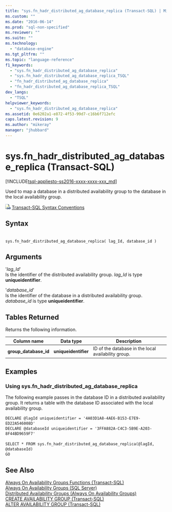```yaml
---
title: "sys.fn_hadr_distributed_ag_database_replica (Transact-SQL) | Microsoft Docs"
ms.custom: ""
ms.date: "2016-06-14"
ms.prod: "sql-non-specified"
ms.reviewer: ""
ms.suite: ""
ms.technology: 
  - "database-engine"
ms.tgt_pltfrm: ""
ms.topic: "language-reference"
f1_keywords: 
  - "sys.fn_hadr_distributed_ag_database_replica"
  - "sys.fn_hadr_distributed_ag_database_replica_TSQL"
  - "fn_hadr_distributed_ag_database_replica"
  - "fn_hadr_distributed_ag_database_replica_TSQL"
dev_langs: 
  - "TSQL"
helpviewer_keywords: 
  - "sys.fn_hadr_distributed_ag_database_replica"
ms.assetid: 0e6202a1-e872-4f53-99d7-c16b6f712efc
caps.latest.revision: 9
ms.author: "mikeray"
manager: "jhubbard"
---
```

# sys.fn_hadr_distributed_ag_database_replica (Transact-SQL)
[!INCLUDE[tsql-appliesto-ss2016-xxxx-xxxx-xxx_md](../../database-engine/includes/tsql-appliesto-ss2016-xxxx-xxxx-xxx-md.md)]

  Used to  map a database in a distributed availability group to the database in the local availability group.  
   
 ![Topic link icon](../../database-engine/configure/windows/media/topic-link.gif "Topic link icon") [Transact-SQL Syntax Conventions](../Topic/Transact-SQL%20Syntax%20Conventions%20\(Transact-SQL\).md)  
  
## Syntax  
  
```  
  
sys.fn_hadr_distributed_ag_database_replica( lag_Id, database_id )  
```  
  
## Arguments  
 '*lag_Id*'  
 Is the identifier of the distributed availability group. *lag_Id* is type **uniqueidentifier**.  
  
 '*database_id*'  
 Is the identifier of the database in a distributed availability group. *database_id* is type **uniqueidentifier**.  
  
## Tables Returned  
 Returns the following information.  
  
|Column name|Data type|Description|  
|-----------------|---------------|-----------------|  
|**group_database_id**|**uniqueidentifier**|ID of the database in the local availability group.|  
  
## Examples  
  
### Using sys.fn_hadr_distributed_ag_database_replica  
 The following example passes in the database ID in a distributed availability group. It returns a table with the database ID associated with the local availability group.  
  
```  
DECLARE @lagId uniqueidentifier = '4A03D1A8-4AE6-B153-E7E9-ED22A546008D'  
DECLARE @databaseId uniqueidentifier = '3FFA882A-C4C3-5B9E-A203-8F44BD9659F7'  
  
SELECT * FROM sys.fn_hadr_distributed_ag_database_replica(@lagId, @databaseId)  
GO  
```  
  
## See Also  
 [Always On Availability Groups Functions &#40;Transact-SQL&#41;](../../relational-databases/system-functions/always-on-availability-groups-functions-transact-sql.md)   
 [Always On Availability Groups &#40;SQL Server&#41;](../../database-engine/availability-groups/windows/always-on-availability-groups-sql-server.md)   
 [Distributed Availability Groups &#40;Always On Availability Groups&#41;](../../database-engine/availability-groups/windows/distributed-availability-groups-always-on-availability-groups.md)   
 [CREATE AVAILABILITY GROUP &#40;Transact-SQL&#41;](../../t-sql/statements/create-availability-group-transact-sql.md)   
 [ALTER AVAILABILITY GROUP &#40;Transact-SQL&#41;](../../t-sql/statements/alter-availability-group-transact-sql.md)  
  
  